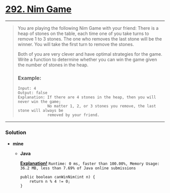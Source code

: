 # [292. Nim Game](https://leetcode.com/problems/nim-game/)
---

> You are playing the following Nim Game with your friend: There is a heap of stones on the table, each time one of you take turns to remove 1 to 3 stones. The one who removes the last stone will be the winner. You will take the first turn to remove the stones.
>
> Both of you are very clever and have optimal strategies for the game. Write a function to determine whether you can win the game given the number of stones in the heap.
>
> ### Example:
> ```
> Input: 4
> Output: false
> Explanation: If there are 4 stones in the heap, then you will never win the game;
>              No matter 1, 2, or 3 stones you remove, the last stone will always be
>              removed by your friend.
> ```

---


###  Solution
* **mine**
  * **Java**
  
    **[Explanation!](https://leetcode.com/problems/nim-game/solution/)** `Runtime: 0 ms, faster than 100.00%, Memory Usage: 36.2 MB, less than 7.69% of Java online submissions`
    ```
    public boolean canWinNim(int n) {
        return n % 4 != 0;
    }
    ```
